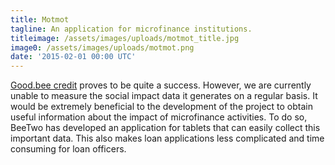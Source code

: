 ```yaml
---
title: Motmot
tagline: An application for microfinance institutions.
titleimage: /assets/images/uploads/motmot_title.jpg
image0: /assets/images/uploads/motmot.png
date: '2015-02-01 00:00 UTC'
---
```


[Good.bee credit](http://www.goodbeecredit.ro/home-1-2.html) proves to be quite a success. 
However, we are currently unable to measure the social impact data it generates on a regular basis. 
It would be extremely beneficial to the development of the project to obtain useful 
information about the impact of microfinance activities. 
To do so, BeeTwo has developed an application for tablets that can easily collect this important data. 
This also makes loan applications less complicated and time consuming for loan officers.
